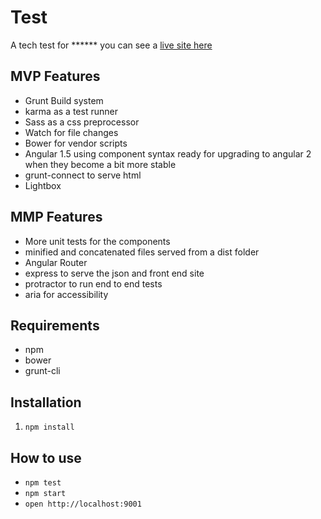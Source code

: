 # Test

A tech test for ****** you can see a [live site here](http://three-effect.surge.sh/)


## MVP Features
- Grunt Build system
- karma as a test runner
- Sass as a css preprocessor
- Watch for file changes
- Bower for vendor scripts
- Angular 1.5 using component syntax ready for upgrading to angular 2 when they become a bit more stable
- grunt-connect to serve html
- Lightbox

## MMP Features
- More unit tests for the components
- minified and concatenated files served from a dist folder
- Angular Router 
- express to serve the json and front end site
- protractor to run end to end tests
- aria for accessibility

## Requirements
- npm 
- bower
- grunt-cli

## Installation

1. `npm install`

## How to use 

- `npm test`
- `npm start`
- `open http://localhost:9001`
